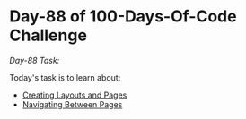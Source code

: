 # Day-88 of 100-Days-Of-Code Challenge

*Day-88 Task:*

Today's task is to learn about:

- [Creating Layouts and Pages](https://nextjs.org/learn/dashboard-app/creating-layouts-and-pages)
- [Navigating Between Pages](https://nextjs.org/learn/dashboard-app/navigating-between-pages)